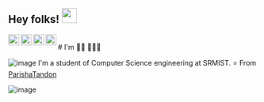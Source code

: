 ## Hey folks! <img src="https://raw.githubusercontent.com/iampavangandhi/iampavangandhi/master/gifs/Hi.gif" width="30px"></h2>

<a href="https://www.linkedin.com/in/parisha-tandon/">
  <img align="left" alt="Parisha's Linkdein" width="22px" src="https://cdn.jsdelivr.net/npm/simple-icons@v3/icons/linkedin.svg" />
</a>
<a href="https://github.com/parishatandon">
  <img align="left" alt="Parisha's Github" width="22px" src="https://cdn.jsdelivr.net/npm/simple-icons@v3/icons/github.svg" />
</a>
<a href="https://www.hackerrank.com/tandonparisha29">
  <img align="left" alt="Parisha's Hackerrank" width="22px" src="https://cdn.jsdelivr.net/npm/simple-icons@v3/icons/hackerrank.svg" />
</a>
<a href="https://www.instagram.com/parisha_tandon/">
  <img align="left" alt="Parisha's Instagram" width="22px" src="https://cdn.jsdelivr.net/npm/simple-icons@3.1.0/icons/instagram.svg" />
</a>
<br />
# I'm  👋🏾 👩🏾‍💻

![image](https://github.com/parishatandon/parishatandon/blob/master/Name%20banner.gif)
I'm a student of Computer Science engineering at SRMIST. 
⭐️ From [ParishaTandon](https://github.com/parishatandon)


![image](https://github.com/parishatandon/parishatandon/blob/master/chess.gif)
